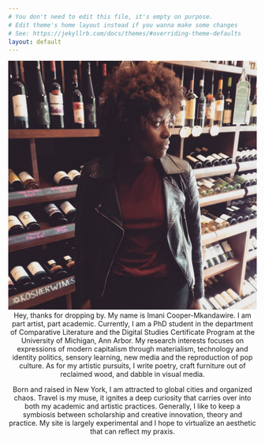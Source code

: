 ```yaml
---
# You don't need to edit this file, it's empty on purpose.
# Edit theme's home layout instead if you wanna make some changes
# See: https://jekyllrb.com/docs/themes/#overriding-theme-defaults
layout: default
---
```

<img src="/Profile.png">

<center>
Hey, thanks for dropping by.
My name is Imani Cooper-Mkandawire. I am part artist, part academic. Currently,
I am a PhD student in the department of Comparative Literature and the Digital Studies Certificate Program at the University of Michigan, Ann Arbor. My research interests focuses on expressions of modern capitalism through materialism, technology and identity politics, sensory learning, new media and the reproduction of pop culture. As for my artistic pursuits, I write poetry, craft furniture out of reclaimed wood, and dabble in visual media. <br/>

Born and raised in New York, I am attracted to global cities and organized chaos.
Travel is my muse, it ignites a deep curiosity that carries over into both my academic and artistic practices. Generally, I like to keep a symbiosis between scholarship and creative innovation, theory and practice. My site is largely experimental and I hope to virtualize an aesthetic that can reflect my praxis.       


</center>
